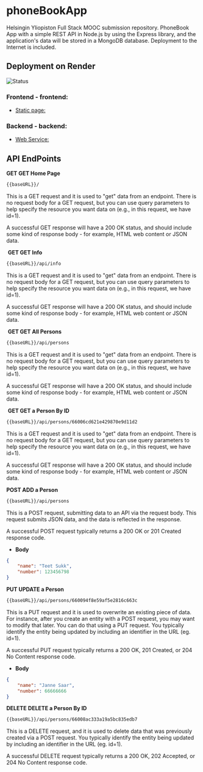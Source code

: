# phoneBookApp

Helsingin Yliopiston Full Stack MOOC submission repository. PhoneBook App with a simple REST API in Node.js by using the Express library, and the application's data will be stored in a MongoDB database. Deployment to the Internet is included. 

## Deployment on Render

![Status](https://img.shields.io/badge/render-published-darkgreen.svg)

### Frontend - frontend:

- [Static page:](https://vickneee-phonebookapp.onrender.com/) 

### Backend - backend:

- [Web Service:](https://phonebook-backend-cmob.onrender.com/)

## API EndPoints

**GET GET Home Page**

```bash
{{baseURL}}/
```

This is a GET request and it is used to "get" data from an endpoint. There is no request body for a GET request, but you can use query parameters to help specify the resource you want data on (e.g., in this request, we have id=1).

A successful GET response will have a 200 OK status, and should include some kind of response body - for example, HTML web content or JSON data.

﻿
**GET GET Info**

```bash
{{baseURL}}/api/info
```

This is a GET request and it is used to "get" data from an endpoint. There is no request body for a GET request, but you can use query parameters to help specify the resource you want data on (e.g., in this request, we have id=1).

A successful GET response will have a 200 OK status, and should include some kind of response body - for example, HTML web content or JSON data.

﻿
**GET GET All Persons**

```bash
{{baseURL}}/api/persons
```

This is a GET request and it is used to "get" data from an endpoint. There is no request body for a GET request, but you can use query parameters to help specify the resource you want data on (e.g., in this request, we have id=1).

A successful GET response will have a 200 OK status, and should include some kind of response body - for example, HTML web content or JSON data.

﻿
**GET GET a Person By ID**

```bash
{{baseURL}}/api/persons/66006cd621e429870e9d11d2
```

This is a GET request and it is used to "get" data from an endpoint. There is no request body for a GET request, but you can use query parameters to help specify the resource you want data on (e.g., in this request, we have id=1).

A successful GET response will have a 200 OK status, and should include some kind of response body - for example, HTML web content or JSON data.

﻿**POST ADD a Person**
 
```bash
{{baseURL}}/api/persons
```

This is a POST request, submitting data to an API via the request body. This request submits JSON data, and the data is reflected in the response.

A successful POST request typically returns a 200 OK or 201 Created response code.

- **Body**

```json
{
    "name": "Teet Sukk",
    "number": 123456798
}
```

**PUT UPDATE a Person**

```bash
{{baseURL}}/api/persons/660094f8e59af5e2816c663c
```

This is a PUT request and it is used to overwrite an existing piece of data. For instance, after you create an entity with a POST request, you may want to modify that later. You can do that using a PUT request. You typically identify the entity being updated by including an identifier in the URL (eg. id=1).

A successful PUT request typically returns a 200 OK, 201 Created, or 204 No Content response code.

- **Body**

```json
{
    "name": "Janne Saar",
    "number": 66666666
}
```

**DELETE** **DELETE a Person By ID**

```bash
{{baseURL}}/api/persons/66008ac333a19a5bc835edb7
```

This is a DELETE request, and it is used to delete data that was previously created via a POST request. You typically identify the entity being updated by including an identifier in the URL (eg. id=1).

A successful DELETE request typically returns a 200 OK, 202 Accepted, or 204 No Content response code.

